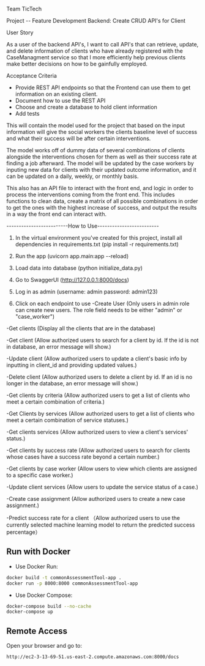 Team TicTech

Project -- Feature Development Backend: Create CRUD API's for Client

User Story

As a user of the backend API's, I want to call API's that can retrieve, update, and delete information of clients who have already registered with the CaseManagment service so that I more efficiently help previous clients make better decisions on how to be gainfully employed.

Acceptance Criteria

- Provide REST API endpoints so that the Frontend can use them to get information on an existing client.
- Document how to use the REST API
- Choose and create a database to hold client information
- Add tests

This will contain the model used for the project that based on the input information will give the social workers the clients baseline level of success and what their success will be after certain interventions.

The model works off of dummy data of several combinations of clients alongside the interventions chosen for them as well as their success rate at finding a job afterward. The model will be updated by the case workers by inputing new data for clients with their updated outcome information, and it can be updated on a daily, weekly, or monthly basis.

This also has an API file to interact with the front end, and logic in order to process the interventions coming from the front end. This includes functions to clean data, create a matrix of all possible combinations in order to get the ones with the highest increase of success, and output the results in a way the front end can interact with.

-------------------------How to Use-------------------------

1. In the virtual environment you've created for this project, install all dependencies in requirements.txt (pip install -r requirements.txt)

2. Run the app (uvicorn app.main:app --reload)

3. Load data into database (python initialize_data.py)

4. Go to SwaggerUI (http://127.0.0.1:8000/docs)

5. Log in as admin (username: admin password: admin123)

6. Click on each endpoint to use
   -Create User (Only users in admin role can create new users. The role field needs to be either "admin" or "case_worker")

-Get clients (Display all the clients that are in the database)

-Get client (Allow authorized users to search for a client by id. If the id is not in database, an error message will show.)

-Update client (Allow authorized users to update a client's basic info by inputting in client_id and providing updated values.)

-Delete client (Allow authorized users to delete a client by id. If an id is no longer in the database, an error message will show.)

-Get clients by criteria (Allow authorized users to get a list of clients who meet a certain combination of criteria.)

-Get Clients by services (Allow authorized users to get a list of clients who meet a certain combination of service statuses.)

-Get clients services (Allow authorized users to view a client's services' status.)

-Get clients by success rate (Allow authorized users to search for clients whose cases have a success rate beyond a certain number.)

-Get clients by case worker (Allow users to view which clients are assigned to a specific case worker.)

-Update client services (Allow users to update the service status of a case.)

-Create case assignment (Allow authorized users to create a new case assignment.)

-Predict success rate for a client （Allow authorized users to use the currently selected machine learning model to return the predicted success percentage）

## Run with Docker

- Use Docker Run:

```bash
docker build -t commonAssessmentTool-app .
docker run -p 8000:8000 commonAssessmentTool-app
```

- Use Docker Compose:

```bash
docker-compose build --no-cache
docker-compose up
```

## Remote Access

Open your browser and go to:
```bash
http://ec2-3-13-69-51.us-east-2.compute.amazonaws.com:8000/docs
```
